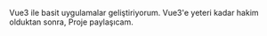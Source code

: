 Vue3 ile basit uygulamalar geliştiriyorum. Vue3'e yeteri kadar hakim olduktan sonra, Proje paylaşıcam.
